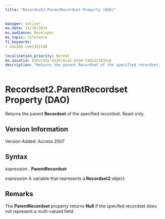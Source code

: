 ```yaml
---
title: "Recordset2.ParentRecordset Property (DAO)"
 
 
manager: soliver
ms.date: 11/16/2014
ms.audience: Developer
ms.topic: reference
f1_keywords:
- dao360.chm1101188
  
localization_priority: Normal
ms.assetid: 816cc92e-e530-6ca6-65b0-3165221835a6
description: "Returns the parent Recordset of the specified recordset. Read-only."
---
```


# Recordset2.ParentRecordset Property (DAO)

Returns the parent **Recordset** of the specified recordset. Read-only. 
  
## Version Information

Version Added: Access 2007 
  
## Syntax

 *expression*  . **ParentRecordset**
  
 *expression*  A variable that represents a **Recordset2** object. 
  
## Remarks

The **ParentRecordset** property returns **Null** if the specifed recordset does not represent a multi-valued field. 
  

